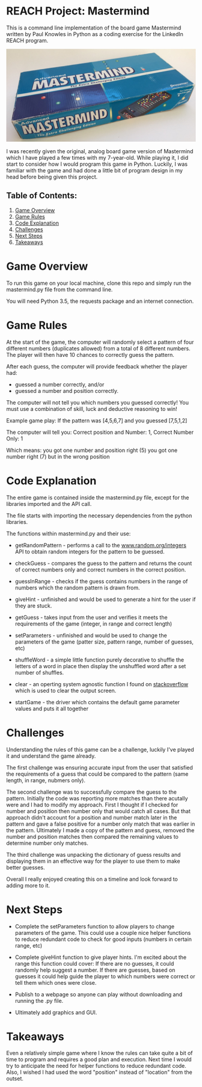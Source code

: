 # REACH Project: Mastermind

This is a command line implementation of the board game Mastermind written by Paul Knowles in Python as a coding exercise for the LinkedIn REACH program.

<p align="middle">
<img src = "./img/mastermind_cropped.jpg" width="1024" />
</p>

I was recently given the original, analog board game version of Mastermind which I have played a few times with my 7-year-old.
While playing it, I did start to consider how I would program this game in Python. Luckily, I was familiar with the game and had done a little bit of program design in my head before being given this project.


## Table of Contents:

1. [Game Overview](README.md#game-overview)
2. [Game Rules](README.md#game-rules)
3. [Code Explanation](READme.md#code-explanation)
4. [Challenges](README.md#challenges)
5. [Next Steps](README.md#next-steps)
6. [Takeaways](README.md#takeaways)

# Game Overview

To run this game on your local machine, clone this repo and simply run the mastermind.py file from the command line.

You will need Python 3.5, the requests package and an internet connection.


# Game Rules

At the start of the game, the computer will randomly select a pattern of four different numbers (duplicates allowed) from a total of 8 different numbers. The player will then have 10 chances to correctly guess the pattern.

After each guess, the computer will provide feedback whether the player had: 
 * guessed a number correctly, and/or 
 * guessed a number and position correctly.

The computer will not tell you which numbers you guessed correctly! You must use a combination of skill, luck and deductive reasoning to win!

Example game play:
If the pattern was [4,5,6,7]
and you guessed    [7,5,1,2]

The computer will tell you:
Correct position and Number: 1, Correct Number Only: 1

Which means:
you got one number and position right (5)
you got one number right (7) but in the wrong position

# Code Explanation

The entire game is contained inside the mastermind.py file, except for the libraries imported and the API call.

The file starts with importing the necessary dependencies from the python libraries.

The functions within mastermind.py and their use:

  * getRandomPattern - performs a call to the www.random.org/integers API to obtain random integers for the pattern to be guessed.

  * checkGuess - compares the guess to the pattern and returns the count of correct numbers only and correct numbers in the correct position.
  
  * guessInRange - checks if the guess contains numbers in the range of numbers which the random pattern is drawn from.
  
  * giveHint  - unfinished and would be used to generate a hint for the user if they are stuck.
  
  * getGuess - takes input from the user and verifies it meets the requirements of the game (integer, in range and correct length)
  
  * setParameters - unfinished and would be used to change the parameters of the game (patter size, pattern range, number of guesses, etc)
  
  * shuffleWord - a simple little function purely decorative to shuffle the letters of a word in place then display the unshuffled word after a set number of shuffles.
  
  * clear - an operting system agnostic function I found on [stackoverflow](https://stackoverflow.com/questions/517970/how-to-clear-the-interpreter-console) which is used to clear the output screen.
  
  * startGame - the driver which contains the default game parameter values and puts it all together
  
  
# Challenges

Understanding the rules of this game can be a challenge, luckily I've played it and understand the game already.

The first challenge was ensuring accurate input from the user that satisfied the requirements of a guess that could be compared to the pattern (same length, in range, nubmers only).

The second challenge was to successfully compare the guess to the pattern. Initially the code was reporting more matches than there acutally were and I had to modify my approach. First I thought if I checked for number and position then number only that would catch all cases. But that approach didn't account for a position and number match later in the pattern and gave a false positive for a number only match that was earlier in the pattern. Ultimately I made a copy of the pattern and guess, removed the number and position matches then compared the remaining values to determine number only matches.

The third challenge was unpacking the dictionary of guess results and displaying them in an effective way for the player to use them to make better guesses.

Overall I really enjoyed creating this on a timeline and look forward to adding more to it.

# Next Steps

* Complete the setParameters function to allow players to change parameters of the game. This could use a couple nice helper functions to reduce redundant code to check for good inputs (numbers in certain range, etc)

* Complete giveHint function to give player hints. I'm excited about the range this function could cover: If there are no guesses, it could randomly help suggest a number. If there are guesses, based on guesses it could help guide the player to which numbers were correct or tell them which ones were close. 

* Publish to a webpage so anyone can play without downloading and running the .py file.

* Ultimately add graphics and GUI.

# Takeaways

Even a relatively  simple game where I know the rules can take quite a bit of time to program and requires a good plan and execution.
Next time I would try to anticipate the need for helper functions to reduce redundant code. Also, I wished I had used the word "position" instead of "location" from the outset.

